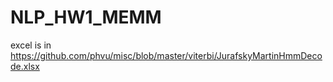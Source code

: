 # NLP_HW1_MEMM
excel is in https://github.com/phvu/misc/blob/master/viterbi/JurafskyMartinHmmDecode.xlsx
